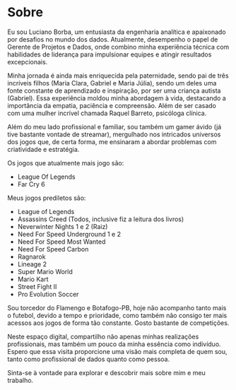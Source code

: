 # Sobre

Eu sou Luciano Borba, um entusiasta da engenharia analítica e apaixonado por desafios no mundo dos dados. Atualmente, desempenho o papel de Gerente de Projetos e Dados, onde combino minha experiência técnica com habilidades de liderança para impulsionar equipes e atingir resultados excepcionais.

Minha jornada é ainda mais enriquecida pela paternidade, sendo pai de três incríveis filhos (Maria Clara, Gabriel e Maria Júlia), sendo um deles uma fonte constante de aprendizado e inspiração, por ser uma criança autista (Gabriel). Essa experiência moldou minha abordagem à vida, destacando a importância da empatia, paciência e compreensão. Além de ser casado com uma mulher incrível chamada Raquel Barreto, psicóloga clínica.

Além do meu lado profissional e familiar, sou também um gamer ávido (já tive bastante vontade de streamar), mergulhado nos intricados universos dos jogos que, de certa forma, me ensinaram a abordar problemas com criatividade e estratégia. 

Os jogos que atualmente mais jogo são: 

- League Of Legends
- Far Cry 6

Meus jogos prediletos são:

- League of Legends
- Assassins Creed (Todos, inclusive fiz a leitura dos livros)
- Neverwinter Nights 1 e 2 (Raiz)
- Need For Speed Underground 1 e 2
- Need For Speed Most Wanted
- Need For Speed Carbon
- Ragnarok
- Lineage 2
- Super Mario World
- Mario Kart
- Street Fight II
- Pro Evolution Soccer

Sou torcedor do Flamengo e Botafogo-PB, hoje não acompanho tanto mais o futebol, devido a tempo e prioridade, como também não consigo ter mais acessos aos jogos de forma tão constante. Gosto bastante de competições.

Neste espaço digital, compartilho não apenas minhas realizações profissionais, mas também um pouco da minha essência como indivíduo. Espero que essa visita proporcione uma visão mais completa de quem sou, tanto como profissional de dados quanto como pessoa.

Sinta-se à vontade para explorar e descobrir mais sobre mim e meu trabalho.